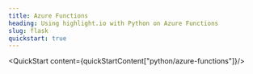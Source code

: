 ```yaml
---
title: Azure Functions
heading: Using highlight.io with Python on Azure Functions
slug: flask
quickstart: true
---
```


<QuickStart content={quickStartContent["python/azure-functions"]}/>

